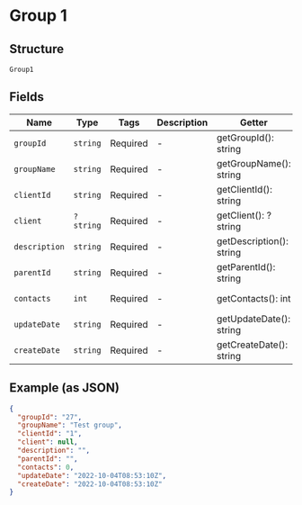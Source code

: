 
# Group 1

## Structure

`Group1`

## Fields

| Name | Type | Tags | Description | Getter | Setter |
|  --- | --- | --- | --- | --- | --- |
| `groupId` | `string` | Required | - | getGroupId(): string | setGroupId(string groupId): void |
| `groupName` | `string` | Required | - | getGroupName(): string | setGroupName(string groupName): void |
| `clientId` | `string` | Required | - | getClientId(): string | setClientId(string clientId): void |
| `client` | `?string` | Required | - | getClient(): ?string | setClient(?string client): void |
| `description` | `string` | Required | - | getDescription(): string | setDescription(string description): void |
| `parentId` | `string` | Required | - | getParentId(): string | setParentId(string parentId): void |
| `contacts` | `int` | Required | - | getContacts(): int | setContacts(int contacts): void |
| `updateDate` | `string` | Required | - | getUpdateDate(): string | setUpdateDate(string updateDate): void |
| `createDate` | `string` | Required | - | getCreateDate(): string | setCreateDate(string createDate): void |

## Example (as JSON)

```json
{
  "groupId": "27",
  "groupName": "Test group",
  "clientId": "1",
  "client": null,
  "description": "",
  "parentId": "",
  "contacts": 0,
  "updateDate": "2022-10-04T08:53:10Z",
  "createDate": "2022-10-04T08:53:10Z"
}
```

